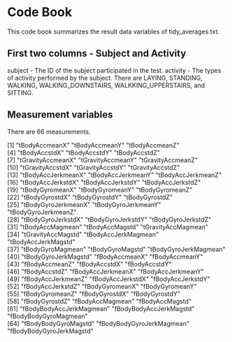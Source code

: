 # Code Book

This code book summarizes the result data variables of tidy_averages.txt.

## First two columns - Subject and Activity

subject - The ID of the subject participated in the test.
activity - The types of activity performed by the subject.  There are LAYING, STANDING, WALKING, WALKING_DOWNSTAIRS, WALKKING_UPPERSTAIRS, and SITTING.

## Measurement variables

There are 66 measurements.

 [1] "tBodyAccmeanX"            "tBodyAccmeanY"            "tBodyAccmeanZ"           
 [4] "tBodyAccstdX"             "tBodyAccstdY"             "tBodyAccstdZ"            
 [7] "tGravityAccmeanX"         "tGravityAccmeanY"         "tGravityAccmeanZ"        
[10] "tGravityAccstdX"          "tGravityAccstdY"          "tGravityAccstdZ"         
[13] "tBodyAccJerkmeanX"        "tBodyAccJerkmeanY"        "tBodyAccJerkmeanZ"       
[16] "tBodyAccJerkstdX"         "tBodyAccJerkstdY"         "tBodyAccJerkstdZ"        
[19] "tBodyGyromeanX"           "tBodyGyromeanY"           "tBodyGyromeanZ"          
[22] "tBodyGyrostdX"            "tBodyGyrostdY"            "tBodyGyrostdZ"           
[25] "tBodyGyroJerkmeanX"       "tBodyGyroJerkmeanY"       "tBodyGyroJerkmeanZ"      
[28] "tBodyGyroJerkstdX"        "tBodyGyroJerkstdY"        "tBodyGyroJerkstdZ"       
[31] "tBodyAccMagmean"          "tBodyAccMagstd"           "tGravityAccMagmean"      
[34] "tGravityAccMagstd"        "tBodyAccJerkMagmean"      "tBodyAccJerkMagstd"      
[37] "tBodyGyroMagmean"         "tBodyGyroMagstd"          "tBodyGyroJerkMagmean"    
[40] "tBodyGyroJerkMagstd"      "fBodyAccmeanX"            "fBodyAccmeanY"           
[43] "fBodyAccmeanZ"            "fBodyAccstdX"             "fBodyAccstdY"            
[46] "fBodyAccstdZ"             "fBodyAccJerkmeanX"        "fBodyAccJerkmeanY"       
[49] "fBodyAccJerkmeanZ"        "fBodyAccJerkstdX"         "fBodyAccJerkstdY"        
[52] "fBodyAccJerkstdZ"         "fBodyGyromeanX"           "fBodyGyromeanY"          
[55] "fBodyGyromeanZ"           "fBodyGyrostdX"            "fBodyGyrostdY"           
[58] "fBodyGyrostdZ"            "fBodyAccMagmean"          "fBodyAccMagstd"          
[61] "fBodyBodyAccJerkMagmean"  "fBodyBodyAccJerkMagstd"   "fBodyBodyGyroMagmean"    
[64] "fBodyBodyGyroMagstd"      "fBodyBodyGyroJerkMagmean" "fBodyBodyGyroJerkMagstd"
